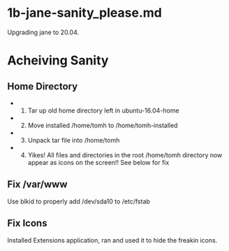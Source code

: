 
# 1b-jane-sanity_please.md

Upgrading jane to 20.04.

# Acheiving Sanity

## Home Directory

- 1. Tar up old home directory left in ubuntu-16.04-home
- 2. Move installed /home/tomh to /home/tomh-installed
- 3. Unpack tar file into /home/tomh
- 4. Yikes!  All files and directories in the root /home/tomh directory now appear as icons on the screen!!  See below for fix

## Fix /var/www

Use blkid to properly add /dev/sda10 to /etc/fstab

## Fix Icons

Installed Extensions application, ran and used it to hide the freakin icons.

